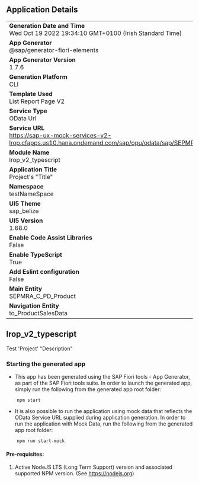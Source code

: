 ## Application Details
|               |
| ------------- |
|**Generation Date and Time**<br>Wed Oct 19 2022 19:34:10 GMT+0100 (Irish Standard Time)|
|**App Generator**<br>@sap/generator-fiori-elements|
|**App Generator Version**<br>1.7.6|
|**Generation Platform**<br>CLI|
|**Template Used**<br>List Report Page V2|
|**Service Type**<br>OData Url|
|**Service URL**<br>https://sap-ux-mock-services-v2-lrop.cfapps.us10.hana.ondemand.com/sap/opu/odata/sap/SEPMRA_PROD_MAN|
|**Module Name**<br>lrop_v2_typescript|
|**Application Title**<br>Project&#39;s &#34;Title&#34;|
|**Namespace**<br>testNameSpace|
|**UI5 Theme**<br>sap_belize|
|**UI5 Version**<br>1.68.0|
|**Enable Code Assist Libraries**<br>False|
|**Enable TypeScript**<br>True|
|**Add Eslint configuration**<br>False|
|**Main Entity**<br>SEPMRA_C_PD_Product|
|**Navigation Entity**<br>to_ProductSalesData|

## lrop_v2_typescript

Test &#39;Project&#39; &#34;Description&#34;

### Starting the generated app

-   This app has been generated using the SAP Fiori tools - App Generator, as part of the SAP Fiori tools suite.  In order to launch the generated app, simply run the following from the generated app root folder:

```
    npm start
```

- It is also possible to run the application using mock data that reflects the OData Service URL supplied during application generation.  In order to run the application with Mock Data, run the following from the generated app root folder:

```
    npm run start-mock
```

#### Pre-requisites:

1. Active NodeJS LTS (Long Term Support) version and associated supported NPM version.  (See https://nodejs.org)


